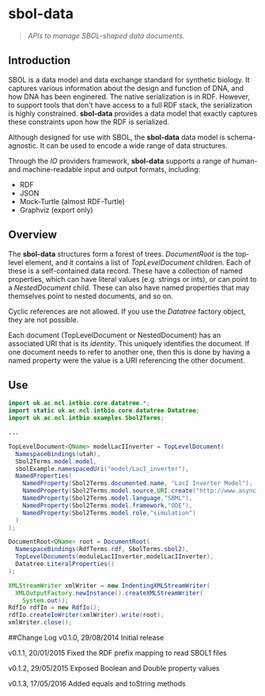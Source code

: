 sbol-data
=========

> *APIs to manage SBOL-shaped data documents.*

## Introduction

SBOL is a data model and data exchange standard for synthetic biology.
It captures various information about the design and function of DNA, and how DNA has been enginered.
The native serialization is in RDF.
However, to support tools that don't have access to a full RDF stack, the serialization is highly constrained.
**sbol-data** provides a data model that exactly captures these constraints upon how the RDF is serialized.

Although designed for use with SBOL, the **sbol-data** data model is schema-agnostic.
It can be used to encode a wide range of data structures.

Through the *IO* providers framework, **sbol-data** supports a range of human- and machine-readable input and output
formats, including:

* RDF
* JSON
* Mock-Turtle (almost RDF-Turtle)
* Graphviz (export only)

## Overview

The **sbol-data** structures form a forest of trees. *DocumentRoot* is the top-level element, and it contains a list
of *TopLevelDocument* children.
Each of these is a self-contained data record.
These have a collection of named properties, which can have literal values (e.g. strings or ints), or can point to a
*NestedDocument* child.
These can also have named properties that may themselves point to nested documents, and so on.

Cyclic references are not allowed.
If you use the *Datatree* factory object, they are not possible.

Each document (TopLevelDocument or NestedDocument) has an associated URI that is its *identity*.
This uniquely identifies the document.
If one document needs to refer to another one, then this is done by having a named property were the value is a URI
referencing the other document.

## Use

```java
import uk.ac.ncl.intbio.core.datatree.*;
import static uk.ac.ncl.intbio.core.datatree.Datatree;
import uk.ac.ncl.intbio.examples.Sbol2Terms;

...

TopLevelDocument<QName> modelLacIInverter = TopLevelDocument(
  NamespaceBindings(utah),
  Sbol2Terms.model.model,
  sbolExample.namespacedUri("model/LacI_inverter"),
  NamedProperties(
    NamedProperty(Sbol2Terms.documented.name, "LacI Inverter Model"),
    NamedProperty(Sbol2Terms.model.source,URI.create("http://www.async.ece.utah.edu/LacI_Inverter.xml")),
    NamedProperty(Sbol2Terms.model.language,"SBML"),
    NamedProperty(Sbol2Terms.model.framework,"ODE"),
    NamedProperty(Sbol2Terms.model.role,"simulation")
  )
);

DocumentRoot<QName> root = DocumentRoot(
  NamespaceBindings(RdfTerms.rdf, SbolTerms.sbol2),
  TopLevelDocuments(moduleLacIInverter,modelLacIInverter),
  Datatree.LiteralProperties()
);

XMLStreamWriter xmlWriter = new IndentingXMLStreamWriter(
  XMLOutputFactory.newInstance().createXMLStreamWriter(
    System.out));
RdfIo rdfIo = new RdfIo();
rdfIo.createIoWriter(xmlWriter).write(root);
xmlWriter.close();
```

##Change Log
v0.1.0, 29/08/2014
Initial release

v0.1.1, 20/01/2015
Fixed the RDF prefix mapping to read  SBOL1 files 

v0.1.2, 29/05/2015
Exposed Boolean and Double property values

v0.1.3, 17/05/2016
Added equals and toString methods
